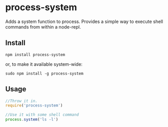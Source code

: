 # process-system
Adds a system function to process. Provides a simple way to execute shell commands from within a node-repl.

## Install

`npm install process-system`

or, to make it available system-wide:

`sudo npm install -g process-system`

## Usage

```javascript
//Throw it in.
require('process-system')

//Use it with some shell command
process.system('ls -l')

```

